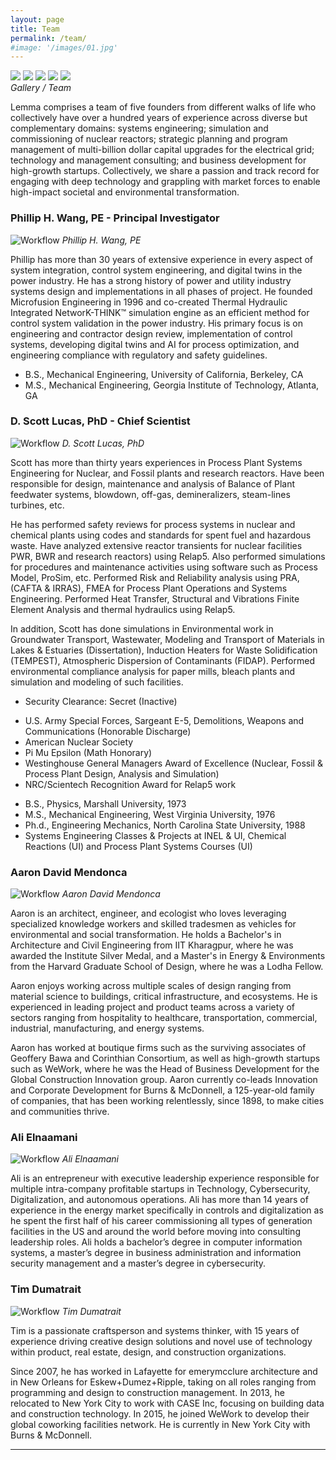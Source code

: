 ```yaml
---
layout: page
title: Team
permalink: /team/
#image: '/images/01.jpg'
---
```

<div class="gallery-box">
  <div class="gallery">
    <img src="/images/09.jpg">
    <img src="/images/06.jpg">
    <img src="/images/03.jpg">
    <img src="/images/08.jpg">
    <img src="/images/05.jpg">
  </div>
  <em>Gallery / Team</em>
</div>

Lemma comprises a team of five founders from different walks of life who collectively have over a hundred years of experience across diverse but complementary domains: systems engineering; simulation and commissioning of nuclear reactors; strategic planning and program management of multi-billion dollar capital upgrades for the electrical grid; technology and management consulting; and business development for high-growth startups. Collectively, we share a passion and track record for engaging with deep technology and grappling with market forces to enable high-impact societal and environmental transformation.

### Phillip H. Wang, PE - Principal Investigator
![Workflow]({{site.baseurl}}/images/phil.jpg)
*Phillip H. Wang, PE*

Phillip has more than 30 years of extensive experience in every aspect of system integration, control system engineering, and digital twins in the power industry. He has a strong history of power and utility industry systems design and implementations in all phases of project.
He founded Microfusion Engineering in 1996 and co-created Thermal Hydraulic Integrated NetworK-THINK™ simulation engine as an efficient method for control system validation in the power industry. His primary focus is on engineering and contractor design review, implementation of control systems, developing digital twins and AI for process optimization, and engineering compliance with regulatory and safety guidelines.

<ul>
  <li>B.S., Mechanical Engineering, University of California, Berkeley, CA</li>
  <li>M.S., Mechanical Engineering, Georgia Institute of Technology, Atlanta, GA</li>
</ul>

### D. Scott Lucas, PhD - Chief Scientist
![Workflow]({{site.baseurl}}/images/scott.jpg)
*D. Scott Lucas, PhD*

Scott has more than thirty years experiences in Process Plant Systems Engineering for Nuclear, and Fossil plants and research reactors. Have been responsible for design, maintenance and analysis of Balance of Plant feedwater systems, blowdown, off-gas, demineralizers, steam-lines turbines, etc.    
 
He has performed safety reviews for process systems in nuclear and chemical plants using codes and standards for spent fuel and hazardous waste. Have analyzed extensive reactor transients for nuclear facilities PWR, BWR and research reactors) using Relap5. Also performed simulations for procedures and maintenance activities using software such as Process Model, ProSim, etc. Performed Risk and Reliability analysis using PRA, (CAFTA & IRRAS), FMEA for Process Plant Operations and Systems Engineering. Performed Heat Transfer, Structural and Vibrations Finite Element Analysis and thermal hydraulics using Relap5.
 
In addition, Scott has done simulations in Environmental work in Groundwater Transport, Wastewater, Modeling and Transport of Materials in Lakes & Estuaries (Dissertation), Induction Heaters for Waste Solidification (TEMPEST), Atmospheric Dispersion of Contaminants (FIDAP). Performed environmental compliance analysis for paper mills, bleach plants and simulation and modeling of such facilities.

<ul>
  <li>Security Clearance: Secret (Inactive)</li>
</ul>

<ul>
  <li>U.S. Army Special Forces, Sargeant E-5, Demolitions, Weapons and Communications (Honorable Discharge)</li>
  <li>American Nuclear Society</li>
  <li>Pi Mu Epsilon (Math Honorary)</li>
  <li>Westinghouse General Managers Award of Excellence (Nuclear, Fossil & Process Plant Design, Analysis and Simulation)</li>
  <li>NRC/Scientech Recognition Award for Relap5 work</li>
</ul>

<ul>
  <li>B.S., Physics, Marshall University, 1973</li>
  <li>M.S., Mechanical Engineering, West Virginia University, 1976</li>
  <li>Ph.d., Engineering Mechanics, North Carolina State University, 1988</li>
  <li>Systems Engineering Classes & Projects at INEL & UI, Chemical Reactions (UI) and Process Plant Systems Courses (UI)</li>
</ul>

### Aaron David Mendonca
![Workflow]({{site.baseurl}}/images/aaron.jpg)
*Aaron David Mendonca*

Aaron is an architect, engineer, and ecologist who loves leveraging specialized knowledge workers and skilled tradesmen as vehicles for environmental and social transformation. He holds a Bachelor's in Architecture and Civil Engineering from IIT Kharagpur, where he was awarded the Institute Silver Medal, and a Master's in Energy & Environments from the Harvard Graduate School of Design, where he was a Lodha Fellow. 
 
Aaron enjoys working across multiple scales of design ranging from material science to buildings, critical infrastructure, and ecosystems. He is experienced in leading project and product teams across a variety of sectors ranging from hospitality to healthcare, transportation, commercial, industrial, manufacturing, and energy systems. 
 
Aaron has worked at boutique firms such as the surviving associates of Geoffery Bawa and Corinthian Consortium, as well as high-growth startups such as WeWork, where he was the Head of Business Development for the Global Construction Innovation group. Aaron currently co-leads Innovation and Corporate Development for Burns & McDonnell, a 125-year-old family of companies, that has been working relentlessly, since 1898, to make cities and communities thrive.

### Ali Elnaamani
![Workflow]({{site.baseurl}}/images/ali.jpg)
*Ali Elnaamani*

Ali is an entrepreneur with executive leadership experience responsible for multiple intra-company profitable startups in Technology, Cybersecurity, Digitalization, and autonomous operations. Ali has more than 14 years of experience in the energy market specifically in controls and digitalization as he spent the first half of his career commissioning all types of generation facilities in the US and around the world before moving into consulting leadership roles. Ali holds a bachelor’s degree in computer information systems, a master’s degree in business administration and information security management and a master’s degree in cybersecurity.

### Tim Dumatrait
![Workflow]({{site.baseurl}}/images/tim.jpg)
*Tim Dumatrait*

Tim is a passionate craftsperson and systems thinker, with 15 years of experience driving creative design solutions and novel use of technology within product, real estate, design, and construction organizations.
 
Since 2007, he has worked in Lafayette for emerymcclure architecture and in New Orleans for Eskew+Dumez+Ripple, taking on all roles ranging from programming and design to construction management. In 2013, he relocated to New York City to work with CASE Inc, focusing on building data and construction technology. In 2015, he joined WeWork to develop their global coworking facilities network. He is currently in New York City with Burns & McDonnell.

***